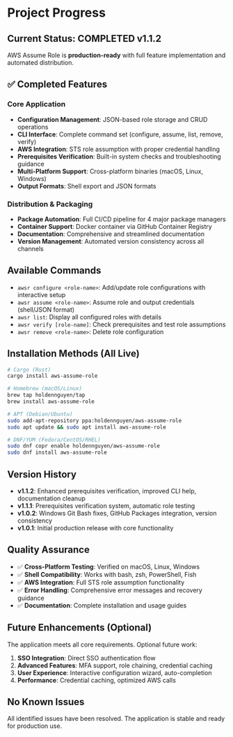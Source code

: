 # Project Progress

## Current Status: COMPLETED v1.1.2
AWS Assume Role is **production-ready** with full feature implementation and automated distribution.

## ✅ Completed Features
### Core Application
- **Configuration Management**: JSON-based role storage and CRUD operations
- **CLI Interface**: Complete command set (configure, assume, list, remove, verify)
- **AWS Integration**: STS role assumption with proper credential handling
- **Prerequisites Verification**: Built-in system checks and troubleshooting guidance
- **Multi-Platform Support**: Cross-platform binaries (macOS, Linux, Windows)
- **Output Formats**: Shell export and JSON formats

### Distribution & Packaging
- **Package Automation**: Full CI/CD pipeline for 4 major package managers
- **Container Support**: Docker container via GitHub Container Registry
- **Documentation**: Comprehensive and streamlined documentation
- **Version Management**: Automated version consistency across all channels

## Available Commands
- `awsr configure <role-name>`: Add/update role configurations with interactive setup
- `awsr assume <role-name>`: Assume role and output credentials (shell/JSON format)
- `awsr list`: Display all configured roles with details
- `awsr verify [role-name]`: Check prerequisites and test role assumptions
- `awsr remove <role-name>`: Delete role configuration

## Installation Methods (All Live)
```bash
# Cargo (Rust)
cargo install aws-assume-role

# Homebrew (macOS/Linux)
brew tap holdennguyen/tap
brew install aws-assume-role

# APT (Debian/Ubuntu)
sudo add-apt-repository ppa:holdennguyen/aws-assume-role
sudo apt update && sudo apt install aws-assume-role

# DNF/YUM (Fedora/CentOS/RHEL)
sudo dnf copr enable holdennguyen/aws-assume-role
sudo dnf install aws-assume-role
```

## Version History
- **v1.1.2**: Enhanced prerequisites verification, improved CLI help, documentation cleanup
- **v1.1.1**: Prerequisites verification system, automatic role testing
- **v1.0.2**: Windows Git Bash fixes, GitHub Packages integration, version consistency
- **v1.0.1**: Initial production release with core functionality

## Quality Assurance
- ✅ **Cross-Platform Testing**: Verified on macOS, Linux, Windows
- ✅ **Shell Compatibility**: Works with bash, zsh, PowerShell, Fish
- ✅ **AWS Integration**: Full STS role assumption functionality
- ✅ **Error Handling**: Comprehensive error messages and recovery guidance
- ✅ **Documentation**: Complete installation and usage guides

## Future Enhancements (Optional)
The application meets all core requirements. Optional future work:
1. **SSO Integration**: Direct SSO authentication flow
2. **Advanced Features**: MFA support, role chaining, credential caching
3. **User Experience**: Interactive configuration wizard, auto-completion
4. **Performance**: Credential caching, optimized AWS calls

## No Known Issues
All identified issues have been resolved. The application is stable and ready for production use. 